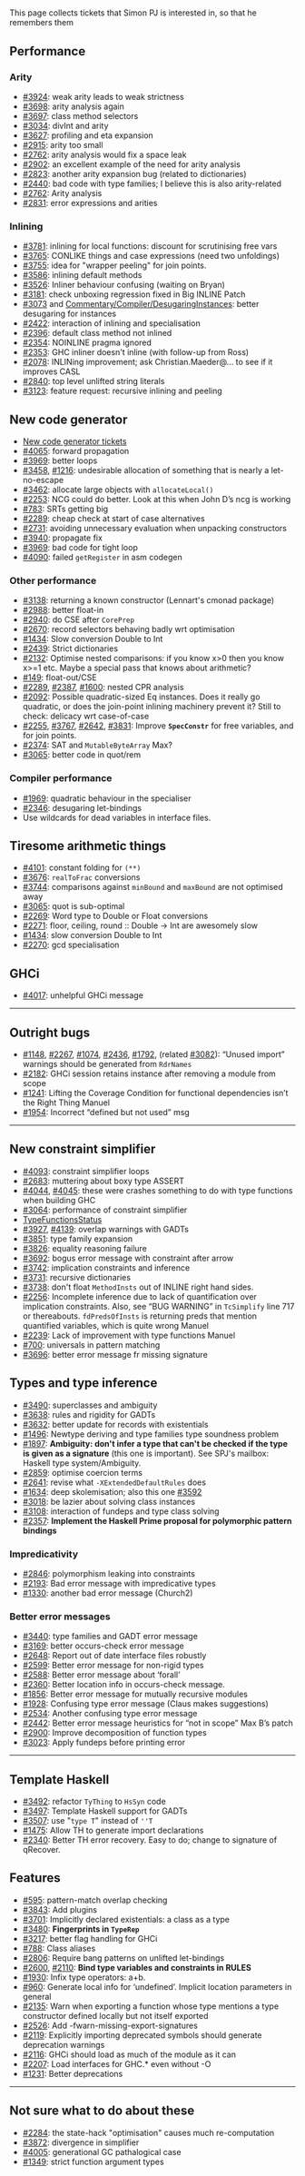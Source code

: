 #
This page collects tickets that Simon PJ is interested in, so that he remembers them


## Performance


### Arity


- [\#3924](https://gitlab.staging.haskell.org/ghc/ghc/issues/3924): weak arity leads to weak strictness
- [\#3698](https://gitlab.staging.haskell.org/ghc/ghc/issues/3698): arity analysis again
- [\#3697](https://gitlab.staging.haskell.org/ghc/ghc/issues/3697): class method selectors
- [\#3034](https://gitlab.staging.haskell.org/ghc/ghc/issues/3034): divInt and arity
- [\#3627](https://gitlab.staging.haskell.org/ghc/ghc/issues/3627): profiling and eta expansion
- [\#2915](https://gitlab.staging.haskell.org/ghc/ghc/issues/2915): arity too small
- [\#2762](https://gitlab.staging.haskell.org/ghc/ghc/issues/2762): arity analysis would fix a space leak
- [\#2902](https://gitlab.staging.haskell.org/ghc/ghc/issues/2902): an excellent example of the need for arity analysis
- [\#2823](https://gitlab.staging.haskell.org/ghc/ghc/issues/2823): another arity expansion bug (related to dictionaries)
- [\#2440](https://gitlab.staging.haskell.org/ghc/ghc/issues/2440): bad code with type families; I believe this is also arity-related
- [\#2762](https://gitlab.staging.haskell.org/ghc/ghc/issues/2762): Arity analysis
- [\#2831](https://gitlab.staging.haskell.org/ghc/ghc/issues/2831): error expressions and arities

### Inlining


- [\#3781](https://gitlab.staging.haskell.org/ghc/ghc/issues/3781): inlining for local functions: discount for scrutinising free vars
- [\#3765](https://gitlab.staging.haskell.org/ghc/ghc/issues/3765): CONLIKE things and case expressions (need two unfoldings)
- [\#3755](https://gitlab.staging.haskell.org/ghc/ghc/issues/3755): idea for "wrapper peeling" for join points.
- [\#3586](https://gitlab.staging.haskell.org/ghc/ghc/issues/3586): inlining default methods
- [\#3526](https://gitlab.staging.haskell.org/ghc/ghc/issues/3526): Inliner behaviour confusing (waiting on Bryan)
- [\#3181](https://gitlab.staging.haskell.org/ghc/ghc/issues/3181): check unboxing regression fixed in Big INLINE Patch
- [\#3073](https://gitlab.staging.haskell.org/ghc/ghc/issues/3073) and [Commentary/Compiler/DesugaringInstances](commentary/compiler/desugaring-instances): better desugaring for instances
- [\#2422](https://gitlab.staging.haskell.org/ghc/ghc/issues/2422): interaction of inlining and specialisation
- [\#2396](https://gitlab.staging.haskell.org/ghc/ghc/issues/2396): default class method not inlined
- [\#2354](https://gitlab.staging.haskell.org/ghc/ghc/issues/2354): NOINLINE pragma ignored
- [\#2353](https://gitlab.staging.haskell.org/ghc/ghc/issues/2353): GHC inliner doesn't inline (with follow-up from Ross)
- [\#2078](https://gitlab.staging.haskell.org/ghc/ghc/issues/2078): INLINing improvement; ask Christian.Maeder@… to see if it improves CASL
- [\#2840](https://gitlab.staging.haskell.org/ghc/ghc/issues/2840): top level unlifted string literals
- [\#3123](https://gitlab.staging.haskell.org/ghc/ghc/issues/3123): feature request: recursive inlining and peeling

## New code generator


- [New code generator tickets](commentary/compiler/new-code-gen)
- [\#4065](https://gitlab.staging.haskell.org/ghc/ghc/issues/4065): forward propagation
- [\#3969](https://gitlab.staging.haskell.org/ghc/ghc/issues/3969): better loops
- [\#3458](https://gitlab.staging.haskell.org/ghc/ghc/issues/3458), [\#1216](https://gitlab.staging.haskell.org/ghc/ghc/issues/1216): undesirable allocation of something that is nearly a let-no-escape
- [\#3462](https://gitlab.staging.haskell.org/ghc/ghc/issues/3462): allocate large objects with `allocateLocal()`
- [\#2253](https://gitlab.staging.haskell.org/ghc/ghc/issues/2253): NCG could do better. Look at this when John D’s ncg is working
- [\#783](https://gitlab.staging.haskell.org/ghc/ghc/issues/783): SRTs getting big        
- [\#2289](https://gitlab.staging.haskell.org/ghc/ghc/issues/2289): cheap check at start of case alternatives
- [\#2731](https://gitlab.staging.haskell.org/ghc/ghc/issues/2731): avoiding unnecessary evaluation when unpacking constructors
- [\#3940](https://gitlab.staging.haskell.org/ghc/ghc/issues/3940): propagate fix
- [\#3969](https://gitlab.staging.haskell.org/ghc/ghc/issues/3969): bad code for tight loop
- [\#4090](https://gitlab.staging.haskell.org/ghc/ghc/issues/4090): failed `getRegister` in asm codegen

### Other performance


- [\#3138](https://gitlab.staging.haskell.org/ghc/ghc/issues/3138): returning a known constructor (Lennart's cmonad package)
- [\#2988](https://gitlab.staging.haskell.org/ghc/ghc/issues/2988): better float-in
- [\#2940](https://gitlab.staging.haskell.org/ghc/ghc/issues/2940): do CSE after `CorePrep`
- [\#2670](https://gitlab.staging.haskell.org/ghc/ghc/issues/2670): record selectors behaving badly wrt optimisation
- [\#1434](https://gitlab.staging.haskell.org/ghc/ghc/issues/1434): Slow conversion Double to Int        
- [\#2439](https://gitlab.staging.haskell.org/ghc/ghc/issues/2439): Strict dictionaries        
- [\#2132](https://gitlab.staging.haskell.org/ghc/ghc/issues/2132): Optimise nested comparisons: if you know x\>0 then you know x\>=1 etc.  Maybe a special pass that knows about arithmetic?        
- [\#149](https://gitlab.staging.haskell.org/ghc/ghc/issues/149): float-out/CSE        
- [\#2289](https://gitlab.staging.haskell.org/ghc/ghc/issues/2289), [\#2387](https://gitlab.staging.haskell.org/ghc/ghc/issues/2387), [\#1600](https://gitlab.staging.haskell.org/ghc/ghc/issues/1600): nested CPR analysis        
- [\#2092](https://gitlab.staging.haskell.org/ghc/ghc/issues/2092): Possible quadratic-sized Eq instances. Does it really go quadratic, or does the join-point inlining machinery prevent it?  Still to check: delicacy wrt case-of-case
- [\#2255](https://gitlab.staging.haskell.org/ghc/ghc/issues/2255), [\#3767](https://gitlab.staging.haskell.org/ghc/ghc/issues/3767), [\#2642](https://gitlab.staging.haskell.org/ghc/ghc/issues/2642), [\#3831](https://gitlab.staging.haskell.org/ghc/ghc/issues/3831): Improve **`SpecConstr`** for free variables, and for join points.
- [\#2374](https://gitlab.staging.haskell.org/ghc/ghc/issues/2374): SAT and `MutableByteArray`        Max?
- [\#3065](https://gitlab.staging.haskell.org/ghc/ghc/issues/3065): better code in quot/rem

### Compiler performance


- [\#1969](https://gitlab.staging.haskell.org/ghc/ghc/issues/1969): quadratic behaviour in the specialiser
- [\#2346](https://gitlab.staging.haskell.org/ghc/ghc/issues/2346): desugaring let-bindings
- Use wildcards for dead variables in interface files.

## Tiresome arithmetic things


- [\#4101](https://gitlab.staging.haskell.org/ghc/ghc/issues/4101): constant folding for `(**)`
- [\#3676](https://gitlab.staging.haskell.org/ghc/ghc/issues/3676): `realToFrac` conversions
- [\#3744](https://gitlab.staging.haskell.org/ghc/ghc/issues/3744): comparisons against `minBound` and `maxBound` are not optimised away
- [\#3065](https://gitlab.staging.haskell.org/ghc/ghc/issues/3065): quot is sub-optimal
- [\#2269](https://gitlab.staging.haskell.org/ghc/ghc/issues/2269): Word type to Double or Float conversions 
- [\#2271](https://gitlab.staging.haskell.org/ghc/ghc/issues/2271): floor, ceiling, round :: Double -\> Int are awesomely slow
- [\#1434](https://gitlab.staging.haskell.org/ghc/ghc/issues/1434): slow conversion Double to Int
- [\#2270](https://gitlab.staging.haskell.org/ghc/ghc/issues/2270): gcd specialisation

## GHCi


- [\#4017](https://gitlab.staging.haskell.org/ghc/ghc/issues/4017): unhelpful GHCi message


 


---


## Outright bugs


- [\#1148](https://gitlab.staging.haskell.org/ghc/ghc/issues/1148), [\#2267](https://gitlab.staging.haskell.org/ghc/ghc/issues/2267), [\#1074](https://gitlab.staging.haskell.org/ghc/ghc/issues/1074), [\#2436](https://gitlab.staging.haskell.org/ghc/ghc/issues/2436), [\#1792](https://gitlab.staging.haskell.org/ghc/ghc/issues/1792), (related [\#3082](https://gitlab.staging.haskell.org/ghc/ghc/issues/3082)): “Unused import” warnings should be generated from `RdrNames`        
- [\#2182](https://gitlab.staging.haskell.org/ghc/ghc/issues/2182): GHCi session retains instance after removing a module from scope        
- [\#1241](https://gitlab.staging.haskell.org/ghc/ghc/issues/1241): Lifting the Coverage Condition for functional dependencies isn’t the Right Thing        Manuel
- [\#1954](https://gitlab.staging.haskell.org/ghc/ghc/issues/1954): Incorrect “defined but not used” msg        

---


## New constraint simplifier


- [\#4093](https://gitlab.staging.haskell.org/ghc/ghc/issues/4093): constraint simplifier loops
- [\#2683](https://gitlab.staging.haskell.org/ghc/ghc/issues/2683): muttering about boxy type ASSERT
- [\#4044](https://gitlab.staging.haskell.org/ghc/ghc/issues/4044), [\#4045](https://gitlab.staging.haskell.org/ghc/ghc/issues/4045): these were crashes something to do with type functions when building GHC
- [\#3064](https://gitlab.staging.haskell.org/ghc/ghc/issues/3064): performance of constraint simplifier
- [TypeFunctionsStatus](type-functions-status)
- [\#3927](https://gitlab.staging.haskell.org/ghc/ghc/issues/3927), [\#4139](https://gitlab.staging.haskell.org/ghc/ghc/issues/4139): overlap warnings with GADTs
- [\#3851](https://gitlab.staging.haskell.org/ghc/ghc/issues/3851): type family expansion
- [\#3826](https://gitlab.staging.haskell.org/ghc/ghc/issues/3826): equality reasoning failure
- [\#3692](https://gitlab.staging.haskell.org/ghc/ghc/issues/3692): bogus error message with constraint after arrow
- [\#3742](https://gitlab.staging.haskell.org/ghc/ghc/issues/3742): implication constraints and inference
- [\#3731](https://gitlab.staging.haskell.org/ghc/ghc/issues/3731): recursive dictionaries
- [\#3738](https://gitlab.staging.haskell.org/ghc/ghc/issues/3738): don't float `MethodInsts` out of INLINE right hand sides.
- [\#2256](https://gitlab.staging.haskell.org/ghc/ghc/issues/2256): Incomplete inference due to lack of quantification over implication constraints.  Also, see “BUG WARNING” in `TcSimplify` line 717 or thereabouts.  `fdPredsOfInsts` is returning preds that mention quantified variables, which is quite wrong        Manuel
- [\#2239](https://gitlab.staging.haskell.org/ghc/ghc/issues/2239): Lack of improvement with type functions        Manuel
- [\#700](https://gitlab.staging.haskell.org/ghc/ghc/issues/700): universals in pattern matching
- [\#3696](https://gitlab.staging.haskell.org/ghc/ghc/issues/3696): better error message fr missing signature

## Types and type inference


- [\#3490](https://gitlab.staging.haskell.org/ghc/ghc/issues/3490): superclasses and ambiguity
- [\#3638](https://gitlab.staging.haskell.org/ghc/ghc/issues/3638): rules and rigidity for GADTs
- [\#3632](https://gitlab.staging.haskell.org/ghc/ghc/issues/3632): better update for records with existentials
- [\#1496](https://gitlab.staging.haskell.org/ghc/ghc/issues/1496): Newtype deriving and type families type soundness problem
- [\#1897](https://gitlab.staging.haskell.org/ghc/ghc/issues/1897): **Ambiguity: don't infer a type that can't be checked if the type is given as a signature** (this one is important).  See SPJ's mailbox: Haskell type system/Ambiguity.
- [\#2859](https://gitlab.staging.haskell.org/ghc/ghc/issues/2859): optimise coercion terms
- [\#2641](https://gitlab.staging.haskell.org/ghc/ghc/issues/2641): revise what `-XExtendedDefaultRules` does
- [\#1634](https://gitlab.staging.haskell.org/ghc/ghc/issues/1634): deep skolemisation; also this one [\#3592](https://gitlab.staging.haskell.org/ghc/ghc/issues/3592)
- [\#3018](https://gitlab.staging.haskell.org/ghc/ghc/issues/3018): be lazier about solving class instances
- [\#3108](https://gitlab.staging.haskell.org/ghc/ghc/issues/3108): interaction of fundeps and type class solving
- [\#2357](https://gitlab.staging.haskell.org/ghc/ghc/issues/2357): **Implement the Haskell Prime proposal for polymorphic pattern bindings**

### Impredicativity


- [\#2846](https://gitlab.staging.haskell.org/ghc/ghc/issues/2846): polymorphism leaking into constraints
- [\#2193](https://gitlab.staging.haskell.org/ghc/ghc/issues/2193): Bad error message with impredicative types
- [\#1330](https://gitlab.staging.haskell.org/ghc/ghc/issues/1330): another bad error message (Church2)

### Better error messages


- [\#3440](https://gitlab.staging.haskell.org/ghc/ghc/issues/3440): type families and GADT error message
- [\#3169](https://gitlab.staging.haskell.org/ghc/ghc/issues/3169): better occurs-check error message
- [\#2648](https://gitlab.staging.haskell.org/ghc/ghc/issues/2648): Report out of date interface files robustly        
- [\#2599](https://gitlab.staging.haskell.org/ghc/ghc/issues/2599): Better error message for non-rigid types        
- [\#2588](https://gitlab.staging.haskell.org/ghc/ghc/issues/2588): Better error message about ‘forall’        
- [\#2360](https://gitlab.staging.haskell.org/ghc/ghc/issues/2360): Better location info in occurs-check message.        
- [\#1856](https://gitlab.staging.haskell.org/ghc/ghc/issues/1856): Better error message for mutually recursive modules        
- [\#1928](https://gitlab.staging.haskell.org/ghc/ghc/issues/1928): Confusing type error message (Claus makes suggestions)        
- [\#2534](https://gitlab.staging.haskell.org/ghc/ghc/issues/2534): Another confusing type error message        
- [\#2442](https://gitlab.staging.haskell.org/ghc/ghc/issues/2442): Better error message heuristics for “not in scope”        Max B’s patch
- [\#2900](https://gitlab.staging.haskell.org/ghc/ghc/issues/2900): Improve decomposition of function types
- [\#3023](https://gitlab.staging.haskell.org/ghc/ghc/issues/3023): Apply fundeps before printing error

---


## Template Haskell


- [\#3492](https://gitlab.staging.haskell.org/ghc/ghc/issues/3492): refactor `TyThing` to `HsSyn` code
- [\#3497](https://gitlab.staging.haskell.org/ghc/ghc/issues/3497): Template Haskell support for GADTs
- [\#3507](https://gitlab.staging.haskell.org/ghc/ghc/issues/3507): use "`type T`" instead of `''T`
- [\#1475](https://gitlab.staging.haskell.org/ghc/ghc/issues/1475): Allow TH to generate import declarations        
- [\#2340](https://gitlab.staging.haskell.org/ghc/ghc/issues/2340): Better TH error recovery.  Easy to do; change to signature of qRecover.

## Features


- [\#595](https://gitlab.staging.haskell.org/ghc/ghc/issues/595): pattern-match overlap checking
- [\#3843](https://gitlab.staging.haskell.org/ghc/ghc/issues/3843): Add plugins
- [\#3701](https://gitlab.staging.haskell.org/ghc/ghc/issues/3701): Implicitly declared existentials: a class as a type
- [\#3480](https://gitlab.staging.haskell.org/ghc/ghc/issues/3480): **Fingerprints in `TypeRep`**
- [\#3217](https://gitlab.staging.haskell.org/ghc/ghc/issues/3217): better flag handling for GHCi
- [\#788](https://gitlab.staging.haskell.org/ghc/ghc/issues/788): Class aliases        
- [\#2806](https://gitlab.staging.haskell.org/ghc/ghc/issues/2806): Require bang patterns on unlifted let-bindings        
- [\#2600](https://gitlab.staging.haskell.org/ghc/ghc/issues/2600), [\#2110](https://gitlab.staging.haskell.org/ghc/ghc/issues/2110): **Bind type variables and constraints in RULES**
- [\#1930](https://gitlab.staging.haskell.org/ghc/ghc/issues/1930): Infix type operators:  a+b.        
- [\#960](https://gitlab.staging.haskell.org/ghc/ghc/issues/960): Generate local info for ‘undefined’.  Implicit location parameters in general        
- [\#2135](https://gitlab.staging.haskell.org/ghc/ghc/issues/2135): Warn when exporting a function whose type mentions a type constructor defined locally but not itself exported        
- [\#2526](https://gitlab.staging.haskell.org/ghc/ghc/issues/2526): Add -fwarn-missing-export-signatures        
- [\#2119](https://gitlab.staging.haskell.org/ghc/ghc/issues/2119): Explicitly importing deprecated symbols should generate deprecation warnings        
- [\#2116](https://gitlab.staging.haskell.org/ghc/ghc/issues/2116): GHCi should load as much of the module as it can        
- [\#2207](https://gitlab.staging.haskell.org/ghc/ghc/issues/2207): Load interfaces for GHC.\* even without -O        
- [\#1231](https://gitlab.staging.haskell.org/ghc/ghc/issues/1231): Better deprecations        

---


## Not sure what to do about these


- [\#2284](https://gitlab.staging.haskell.org/ghc/ghc/issues/2284): the state-hack "optimisation" causes much re-computation
- [\#3872](https://gitlab.staging.haskell.org/ghc/ghc/issues/3872): divergence in simplifier
- [\#4005](https://gitlab.staging.haskell.org/ghc/ghc/issues/4005): generational GC pathalogical case
- [\#1349](https://gitlab.staging.haskell.org/ghc/ghc/issues/1349): strict function argument types
